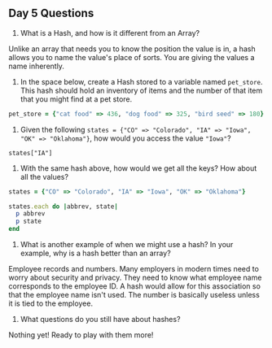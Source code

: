 ## Day 5 Questions

1. What is a Hash, and how is it different from an Array?

Unlike an array that needs you to know the position the value is in, a hash allows you to name the value's place of sorts. You are giving the values a name inherently.

1. In the space below, create a Hash stored to a variable named `pet_store`.  This hash should hold an inventory of items and the number of that item that you might find at a pet store.

```ruby
pet_store = {"cat food" => 436, "dog food" => 325, "bird seed" => 180}
```

1. Given the following `states = {"CO" => "Colorado", "IA" => "Iowa", "OK" => "Oklahoma"}`, how would you access the value `"Iowa"`?

`states["IA"]`

1. With the same hash above, how would we get all the keys?  How about all the values?

```ruby
states = {"CO" => "Colorado", "IA" => "Iowa", "OK" => "Oklahoma"}

states.each do |abbrev, state|
  p abbrev
  p state
end
```

1. What is another example of when we might use a hash?  In your example, why is a hash better than an array?

Employee records and numbers. Many employers in modern times need to worry about security and privacy. They need to know what employee name corresponds to the employee ID. A hash would allow for this association so that the employee name isn't used. The number is basically useless unless it is tied to the employee. 

1. What questions do you still have about hashes?

Nothing yet! Ready to play with them more!
